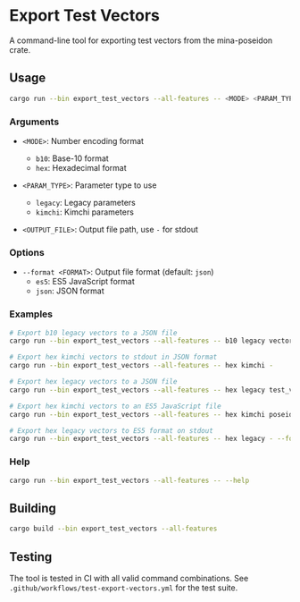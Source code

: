 # Export Test Vectors

A command-line tool for exporting test vectors from the mina-poseidon crate.

## Usage

```bash
cargo run --bin export_test_vectors --all-features -- <MODE> <PARAM_TYPE> <OUTPUT_FILE> [--format <FORMAT>]
```

### Arguments

- `<MODE>`: Number encoding format
  - `b10`: Base-10 format
  - `hex`: Hexadecimal format

- `<PARAM_TYPE>`: Parameter type to use
  - `legacy`: Legacy parameters
  - `kimchi`: Kimchi parameters

- `<OUTPUT_FILE>`: Output file path, use `-` for stdout

### Options

- `--format <FORMAT>`: Output file format (default: `json`)
  - `es5`: ES5 JavaScript format
  - `json`: JSON format

### Examples

```bash
# Export b10 legacy vectors to a JSON file
cargo run --bin export_test_vectors --all-features -- b10 legacy vectors.json

# Export hex kimchi vectors to stdout in JSON format
cargo run --bin export_test_vectors --all-features -- hex kimchi -

# Export hex legacy vectors to a JSON file
cargo run --bin export_test_vectors --all-features -- hex legacy test_vectors.json

# Export hex kimchi vectors to an ES5 JavaScript file
cargo run --bin export_test_vectors --all-features -- hex kimchi poseidon-kimchi.js --format es5

# Export hex legacy vectors to ES5 format on stdout
cargo run --bin export_test_vectors --all-features -- hex legacy - --format es5
```

### Help

```bash
cargo run --bin export_test_vectors --all-features -- --help
```

## Building

```bash
cargo build --bin export_test_vectors --all-features
```

## Testing

The tool is tested in CI with all valid command combinations. See
`.github/workflows/test-export-vectors.yml` for the test suite.
